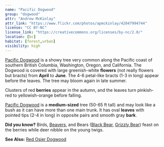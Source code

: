 ```yaml
---
name: "Pacific Dogwood"
group: "dogwood"
attr: "Andrew McKinlay"
attr_link: "https://www.flickr.com/photos/apmckinlay/42047994744"
license: "CC BY-NC"
license_link: "https://creativecommons.org/licenses/by-nc/2.0/"
location: [bc]
habitat: [forest,urban]
visibility: high
---
```

[Pacific Dogwood](/trees/pacdog/) is a showy tree very common along the Pacific coast of southern British Columbia, Washington, Oregon, and California. The Dogwood is covered with large greenish-white **flowers** (not really flowers but bracts) from **April** to **June**. The 4-6 petal-like bracts (1-3 in long) appear before the leaves. The tree may bloom again in late summer.

Clusters of red **berries** appear in the autumn, and the leaves turn pinkish-red to yellowish-orange before falling.

[Pacific Dogwood](/trees/pacdog/) is a **medium-sized** tree (50-65 ft tall) and may look like a bush as it can have more than one main trunk. It has oval **leaves** with pointed tips (2-4 in long) in opposite pairs and smooth gray **bark**.

**Did you know?** Birds, [Beavers](/animals/beaver/), and Bears ([Black Bear](/animals/blabear/), [Grizzly Bear](/animals/grizzly/)) feast on the berries while deer nibble on the young twigs.

<!-- generated, do not edit -->
**See Also:**
[Red Osier Dogwood](/trees/reddog/)

